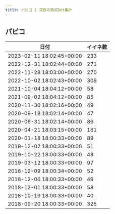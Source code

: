 ```yaml
---
title: パピコ | 深夜の歌詞Bot集計
---
```

## パピコ

|日付|イイネ数|
|-|-|
|2023-02-11 18:02:45+00:00|233|
|2022-12-31 18:02:44+00:00|271|
|2022-11-28 18:03:00+00:00|270|
|2022-10-02 18:02:43+00:00|309|
|2021-10-04 18:04:12+00:00|58|
|2021-09-02 18:04:12+00:00|85|
|2020-11-30 18:02:16+00:00|49|
|2020-09-18 18:02:14+00:00|47|
|2020-08-31 18:02:14+00:00|86|
|2020-04-21 18:03:15+00:00|161|
|2020-01-18 18:00:33+00:00|89|
|2019-12-02 18:00:33+00:00|51|
|2019-10-22 18:00:33+00:00|48|
|2019-03-12 18:00:33+00:00|97|
|2018-12-09 18:00:34+00:00|52|
|2018-12-06 18:00:33+00:00|49|
|2018-12-01 18:00:33+00:00|58|
|2018-10-19 18:00:33+00:00|40|
|2018-09-20 18:00:33+00:00|325|
